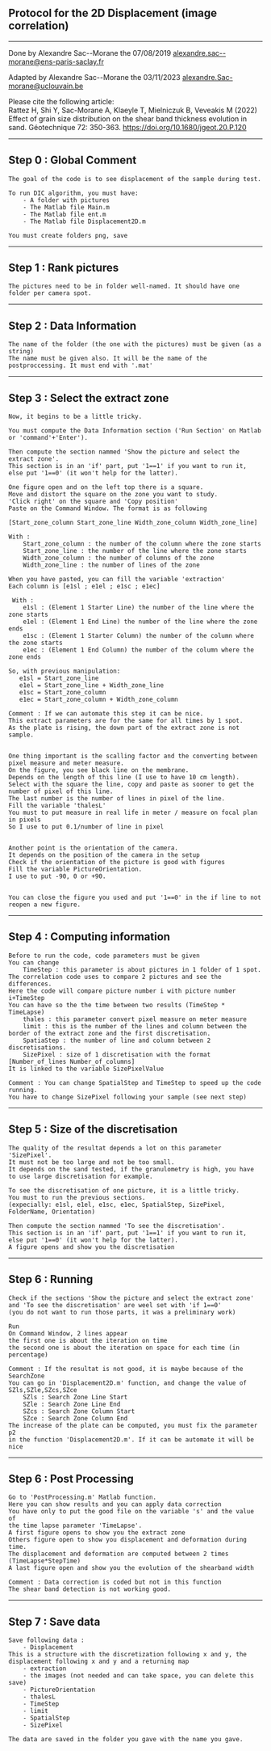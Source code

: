 Protocol for the 2D Displacement (image correlation)
----------------------------------------------------------------------
----------------------------------------------------------------------

Done by Alexandre Sac--Morane the 07/08/2019
alexandre.sac--morane@ens-paris-saclay.fr

Adapted by Alexandre Sac--Morane the 03/11/2023
alexandre.Sac-morane@uclouvain.be

Please cite the following article: <br>
Rattez H, Shi Y, Sac-Morane A, Klaeyle T, Mielniczuk B, Veveakis M (2022) Effect of grain size distribution on the shear band thickness evolution in sand. Géotechnique 72: 350-363. https://doi.org/10.1680/jgeot.20.P.120

----------------------------------------------------------------------
Step 0 : Global Comment
----------------------------------------------------------------------

    The goal of the code is to see displacement of the sample during test.

    To run DIC algorithm, you must have:
        - A folder with pictures
        - The Matlab file Main.m
        - The Matlab file ent.m
        - The Matlab file Displacement2D.m

    You must create folders png, save

----------------------------------------------------------------------
Step 1 : Rank pictures
----------------------------------------------------------------------

	The pictures need to be in folder well-named. It should have one folder per camera spot.

----------------------------------------------------------------------
Step 2 : Data Information
----------------------------------------------------------------------

    The name of the folder (the one with the pictures) must be given (as a string)
    The name must be given also. It will be the name of the postproccessing. It must end with '.mat'

----------------------------------------------------------------------
Step 3 : Select the extract zone
----------------------------------------------------------------------

    Now, it begins to be a little tricky.

    You must compute the Data Information section ('Run Section' on Matlab or 'command'+'Enter').

    Then compute the section nammed 'Show the picture and select the extract zone'.
    This section is in an 'if' part, put '1==1' if you want to run it, else put '1==0' (it won't help for the latter).

    One figure open and on the left top there is a square.
    Move and distort the square on the zone you want to study.
    'Click right' on the square and 'Copy position'
    Paste on the Command Window. The format is as following

    [Start_zone_column Start_zone_line Width_zone_column Width_zone_line]

    With :
        Start_zone_column : the number of the column where the zone starts
        Start_zone_line : the number of the line where the zone starts
        Width_zone_column : the number of columns of the zone
        Width_zone_line : the number of lines of the zone

    When you have pasted, you can fill the variable 'extraction'
    Each column is [e1sl ; e1el ; e1sc ; e1ec]

     With :
        e1sl : (Element 1 Starter Line) the number of the line where the zone starts
        e1el : (Element 1 End Line) the number of the line where the zone ends
        e1sc : (Element 1 Starter Column) the number of the column where the zone starts
        e1ec : (Element 1 End Column) the number of the column where the zone ends

    So, with previous manipulation:
       e1sl = Start_zone_line
       e1el = Start_zone_line + Width_zone_line
       e1sc = Start_zone_column
       e1ec = Start_zone_column + Width_zone_column

    Comment : If we can automate this step it can be nice.
    This extract parameters are for the same for all times by 1 spot.
    As the plate is rising, the down part of the extract zone is not sample.


    One thing important is the scalling factor and the converting between
    pixel measure and meter measure.
    On the figure, you see black line on the membrane.
    Depends on the length of this line (I use to have 10 cm length).
    Select with the square the line, copy and paste as sooner to get the number of pixel of this line.
    The last number is the number of lines in pixel of the line.
    Fill the variable 'thalesL'
    You must to put measure in real life in meter / measure on focal plan in pixels
    So I use to put 0.1/number of line in pixel


    Another point is the orientation of the camera.
    It depends on the position of the camera in the setup
    Check if the orientation of the picture is good with figures
    Fill the variable PictureOrientation.
    I use to put -90, 0 or +90.


    You can close the figure you used and put '1==0' in the if line to not reopen a new figure.

----------------------------------------------------------------------
Step 4 : Computing information
----------------------------------------------------------------------

    Before to run the code, code parameters must be given
    You can change
        TimeStep : this parameter is about pictures in 1 folder of 1 spot.
    The correlation code uses to compare 2 pictures and see the differences.
    Here the code will compare picture number i with picture number i+TimeStep
    You can have so the the time between two results (TimeStep * TimeLapse)
        thales : this parameter convert pixel measure on meter measure
        limit : this is the number of the lines and column between the border of the extract zone and the first discretisation.
        SpatiaStep : the number of line and column between 2 discretisations.
        SizePixel : size of 1 discretisation with the format [Number_of_lines Number_of_columns]
    It is linked to the variable SizePixelValue

    Comment : You can change SpatialStep and TimeStep to speed up the code running.
    You have to change SizePixel following your sample (see next step)

----------------------------------------------------------------------
Step 5 : Size of the discretisation
----------------------------------------------------------------------

    The quality of the resultat depends a lot on this parameter 'SizePixel'.
    It must not be too large and not be too small.
    It depends on the sand tested, if the granulometry is high, you have to use large discretisation for example.

    To see the discretisation of one picture, it is a little tricky.
    You must to run the previous sections.
    (expecially: e1sl, e1el, e1sc, e1ec, SpatialStep, SizePixel, FolderName, Orientation)

    Then compute the section nammed 'To see the discretisation'.
    This section is in an 'if' part, put '1==1' if you want to run it, else put '1==0' (it won't help for the latter).
    A figure opens and show you the discretisation

----------------------------------------------------------------------
Step 6 : Running
----------------------------------------------------------------------

    Check if the sections 'Show the picture and select the extract zone' and 'To see the discretisation' are weel set with 'if 1==0'
    (you do not want to run those parts, it was a preliminary work)

    Run
    On Command Window, 2 lines appear
    the first one is about the iteration on time
    the second one is about the iteration on space for each time (in percentage)

    Comment : If the resultat is not good, it is maybe because of the SearchZone
    You can go in 'Displacement2D.m' function, and change the value of SZls,SZle,SZcs,SZce
        SZls : Search Zone Line Start
        SZle : Search Zone Line End
        SZcs : Search Zone Column Start
        SZce : Search Zone Column End
    The increase of the plate can be computed, you must fix the parameter p2
    in the function 'Displacement2D.m'. If it can be automate it will be nice

----------------------------------------------------------------------
Step 6 : Post Processing
----------------------------------------------------------------------
    Go to 'PostProcessing.m' Matlab function.
    Here you can show results and you can apply data correction
    You have only to put the good file on the variable 's' and the value of
    the time lapse parameter 'TimeLapse'.
    A first figure opens to show you the extract zone
    Others figure open to show you displacement and deformation during time.
    The displacement and deformation are computed between 2 times (TimeLapse*StepTime)
    A last figure open and show you the evolution of the shearband width

    Comment : Data correction is coded but not in this function
    The shear band detection is not working good.

----------------------------------------------------------------------
Step 7 : Save data
----------------------------------------------------------------------

    Save following data :
        - Displacement
    This is a structure with the discretization following x and y, the displacement following x and y and a returning map
        - extraction
        - the images (not needed and can take space, you can delete this save)
        - PictureOrientation
        - thalesL
        - TimeStep
        - limit
        - SpatialStep
        - SizePixel

    The data are saved in the folder you gave with the name you gave.
